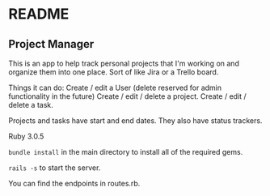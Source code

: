 # README
## Project Manager

This is an app to help track personal projects that I'm working on and organize them into one place. Sort of like Jira or a Trello board.

Things it can do:
Create / edit a User (delete reserved for admin functionality in the future)
Create / edit / delete a project.
Create / edit / delete a task.

Projects and tasks have start and end dates. They also have status trackers.

Ruby 3.0.5

`bundle install` in the main directory to install all of the required gems.

`rails -s` to start the server.

You can find the endpoints in routes.rb.
